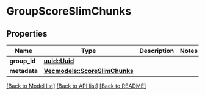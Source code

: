 # GroupScoreSlimChunks

## Properties

Name | Type | Description | Notes
------------ | ------------- | ------------- | -------------
**group_id** | [**uuid::Uuid**](uuid::Uuid.md) |  | 
**metadata** | [**Vec<models::ScoreSlimChunks>**](ScoreSlimChunks.md) |  | 

[[Back to Model list]](../README.md#documentation-for-models) [[Back to API list]](../README.md#documentation-for-api-endpoints) [[Back to README]](../README.md)


